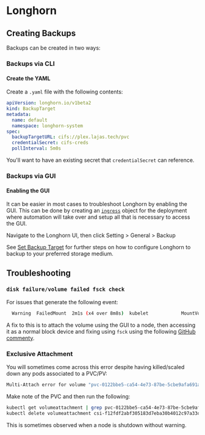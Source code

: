 # Longhorn

## Creating Backups

Backups can be created in two ways:

### Backups via CLI

#### Create the YAML

Create a `.yaml` file with the following contents:

```yaml
apiVersion: longhorn.io/v1beta2
kind: BackupTarget
metadata:
  name: default
  namespace: longhorn-system
spec:
  backupTargetURL: cifs://plex.lajas.tech/pvc
  credentialSecret: cifs-creds
  pollInterval: 5m0s
```

You'll want to have an existing secret that `credentialSecret` can reference.

### Backups via GUI

#### Enabling the GUI

It can be easier in most cases to troubleshoot Longhorn by enabling the GUI. This can be done by creating an [`ingress`](https://github.com/llajas/homelab/blob/master/system/longhorn-system/templates/ingress.yaml) object for the deployment where automation will take over and setup all that is necessary to access the GUI.

Navigate to the Longhorn UI, then click Setting > General > Backup

See [Set Backup Target](https://longhorn.io/docs/1.5.3/snapshots-and-backups/backup-and-restore/set-backup-target/) for further steps on how to configure Longhorn to backup to your preferred storage medium.

## Troubleshooting

### `disk failure/volume failed fsck check`

For issues that generate the following event:

```sh
  Warning  FailedMount  2m1s (x4 over 8m8s)  kubelet            MountVolume.MountDevice failed for volume "pvc-c548803f-4eb9-47f3-843b-c448e5d4c738" : rpc error: code = Internal desc = 'fsck' found errors on device /dev/longhorn/pvc-c548803f-4eb9-47f3-843b-c448e5d4c738 but could not correct them: fsck
```

A fix to this is to attach the volume using the GUI to a node, then accessing it as a normal block device and fixing using `fsck` using the following [GitHub commenty](https://github.com/longhorn/longhorn/issues/1911#issuecomment-734704687).

### Exclusive Attachment

You will sometimes come across this error despite having killed/scaled down any pods associated to a PVC/PV:

```sh
Multi-Attach error for volume "pvc-0122bbe5-ca54-4e73-87be-5cbe9afa691a" Volume is already exclusively attached to one node and can't be attached to another
```

Make note of the PVC and then run the following:

```sh
kubectl get volumeattachment | grep pvc-0122bbe5-ca54-4e73-87be-5cbe9afa691a
kubectl delete volumeattachment csi-f12fdf2abf305183d7eba30b4012c97a33d33dc0b61612756ec330b0f32901e7
```

This is sometimes observed when a node is shutdown without warning.
